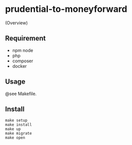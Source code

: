 prudential-to-moneyforward
============

(Overview)

## Requirement

* npm node
* php
* composer
* docker

## Usage

@see Makefile.

## Install

```
make setup
make install
make up
make migrate
make open
```
